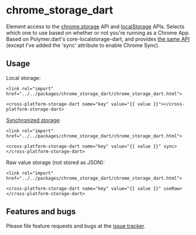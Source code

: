 # chrome_storage_dart

Element access to the [chrome.storage](https://developer.chrome.com/extensions/storage) API
and [localStorage](https://developer.mozilla.org/en-US/docs/Web/API/Web_Storage_API/Using_the_Web_Storage_API) APIs.
Selects which one to use based on whether or not you're running as a Chrome App.
Based on Polymer.dart's core-localstorage-dart, and provides
[the same API](https://www.polymer-project.org/docs/elements/core-elements.html#core-localstorage)
(except I've added the 'sync' attribute to enable Chrome Sync).

## Usage

Local storage:

    <link rel="import" href="../../packages/chrome_storage_dart/chrome_storage_dart.html">

    <cross-platform-storage-dart name="key" value="{{ value }}"></cross-platform-storage-dart>

[Synchronized storage](https://developer.chrome.com/extensions/storage#property-sync):

    <link rel="import" href="../../packages/chrome_storage_dart/chrome_storage_dart.html">

    <cross-platform-storage-dart name="key" value="{{ value }}" sync></cross-platform-storage-dart>

Raw value storage (not stored as JSON):

    <link rel="import" href="../../packages/chrome_storage_dart/chrome_storage_dart.html">

    <cross-platform-storage-dart name="key" value="{{ value }}" useRaw></cross-platform-storage-dart>

## Features and bugs

Please file feature requests and bugs at the [issue tracker][tracker].

[tracker]: http://www.github.com/BrianGeppert/chrome_storage_dart/issues/
